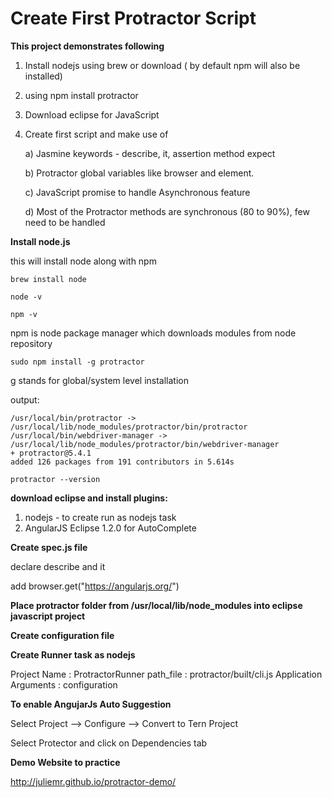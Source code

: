 Create First Protractor Script
=====

**This project demonstrates following**

1) Install nodejs using brew or download ( by default npm will also be installed)
2) using npm install protractor
3) Download eclipse for JavaScript
4) Create first script and make use of 
	
	a) Jasmine keywords - describe, it, assertion method expect
	
	b) Protractor global variables like browser and element.
	
	c) JavaScript promise to handle Asynchronous feature
	
	d) Most of the Protractor methods are synchronous (80 to 90%), few need to be handled 


**Install node.js**

this will install node along with npm

```
brew install node

node -v

npm -v
```

npm is node package manager which downloads modules from node repository

```
sudo npm install -g protractor
```


g stands for global/system level installation

output:

```
/usr/local/bin/protractor -> /usr/local/lib/node_modules/protractor/bin/protractor
/usr/local/bin/webdriver-manager -> /usr/local/lib/node_modules/protractor/bin/webdriver-manager
+ protractor@5.4.1
added 126 packages from 191 contributors in 5.614s
```


```
protractor --version
```


**download eclipse and install plugins:**

1) nodejs - to create run as nodejs task
2) AngularJS Eclipse 1.2.0 for AutoComplete



**Create spec.js file**

declare describe and it

add browser.get("https://angularjs.org/")


**Place protractor folder from /usr/local/lib/node_modules into eclipse javascript project**

**Create configuration file**

**Create Runner task as nodejs**

Project Name : <task runner>ProtractorRunner
path_file : protractor/built/cli.js
Application Arguments : <configuration file name> configuration

**To enable AngujarJs Auto Suggestion**

Select Project --> Configure --> Convert to Tern Project

Select Protector and click on Dependencies tab

**Demo Website to practice**

http://juliemr.github.io/protractor-demo/

